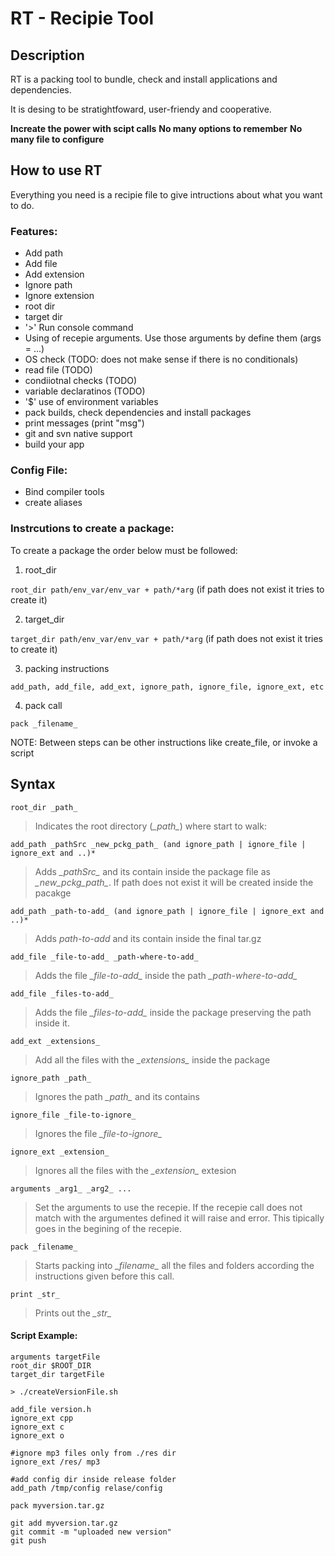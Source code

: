 # RT - Recipie Tool

## Description

RT is a packing tool to bundle, check and install applications and dependencies.

It is desing to be stratightfoward, user-friendy and cooperative.

**Increate the power with scipt calls**
**No many options to remember**
**No many file to configure**

## How to use RT
Everything you need is a recipie file to give intructions about what you want to do.

### Features:
* Add path
* Add file
* Add extension
* Ignore path
* Ignore extension
* root dir 
* target dir
* '>' Run console command
* Using of recepie arguments. Use those arguments by define them (args = ...)
* OS check (TODO: does not make sense if there is no conditionals)
* read file (TODO)
* condiiotnal checks (TODO)
* variable declaratinos (TODO)
* '$' use of environment variables
* pack builds, check dependencies and install packages
* print messages (print "msg")
* git and svn native support 
* build your app

### Config File:
* Bind compiler tools
* create aliases

### Instrcutions to create a package:

To create a package the order below must be followed: 

1. root_dir 

 `root_dir path/env_var/env_var + path/*arg`  (if path does not exist it tries to create it)

2. target_dir 

`target_dir path/env_var/env_var + path/*arg` (if path does not exist it tries to create it)

3. packing instructions 
 
`add_path, add_file, add_ext, ignore_path, ignore_file, ignore_ext, etc`

4. pack call 

`pack _filename_`

NOTE: Between steps can be other instructions like create_file, or invoke a script

## Syntax
`root_dir _path_` 
 > Indicates the root directory (*\_path\_*) where start to walk:
   
`add_path _pathSrc _new_pckg_path_ (and ignore_path | ignore_file | ignore_ext and ..)*` 

> Adds _\_pathSrc\__ and its contain inside the package file as *\_new_pckg_path\_*. If path does not exist it will be created inside the pacakge

`add_path _path-to-add_ (and ignore_path | ignore_file | ignore_ext and ..)*`

> Adds *_path-to-add_* and its contain inside the final tar.gz
  
`add_file _file-to-add_ _path-where-to-add_`

> Adds the file *\_file-to-add\_* inside the path *\_path-where-to-add\_*

`add_file _files-to-add_`

> Adds the file *\_files-to-add\_* inside the package preserving the path inside it.

`add_ext _extensions_ `

> Add all the files with the *\_extensions\_* inside the package

`ignore_path _path_`

> Ignores the path *\_path\_* and its contains

`ignore_file _file-to-ignore_`

> Ignores the file *\_file-to-ignore\_*

`ignore_ext _extension_`

> Ignores all the files with the *\_extension\_* extesion

`arguments _arg1_ _arg2_ ...`

> Set the arguments to use the recepie. If the recepie call does not match with the argumentes defined it will raise and error. This tipically goes in the begining of the recepie.

`pack _filename_`

> Starts packing into *\_filename\_* all the files and folders according the instructions given before this call.

`print _str_`

> Prints out the *\_str\_*

#### Script Example:
```
arguments targetFile
root_dir $ROOT_DIR
target_dir targetFile

> ./createVersionFile.sh

add_file version.h
ignore_ext cpp
ignore_ext c
ignore_ext o

#ignore mp3 files only from ./res dir
ignore_ext /res/ mp3

#add config dir inside release folder
add_path /tmp/config relase/config

pack myversion.tar.gz

git add myversion.tar.gz
git commit -m "uploaded new version"
git push
```
